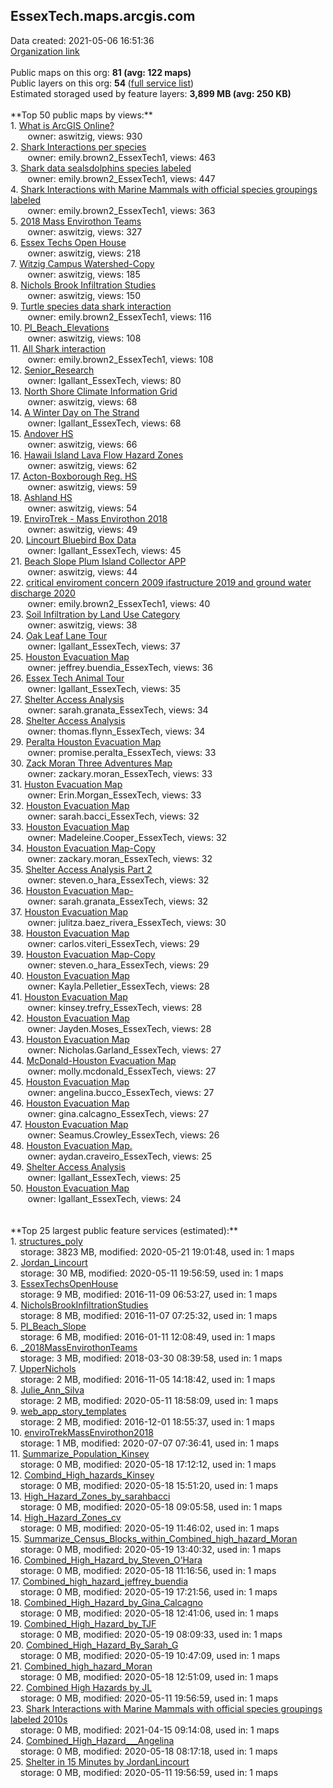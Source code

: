<h2>EssexTech.maps.arcgis.com</h2> Data created: 2021-05-06 16:51:36 <br /><a target='new' href='https://EssexTech.maps.arcgis.com'>Organization link</a><br /><br />Public maps on this org: <b>81 (avg: 122 maps)</b><br />Public layers on this org: <b>54 </b>(<a target='new' href='https://services.arcgis.com/j3XyL7q71MtmDk0l/ArcGIS/rest/services'>full service list</a>)<br />Estimated storaged used by feature layers: <b>3,899 MB (avg: 250 KB)</b><br /><br />**Top 50 public maps by views:**<br />  1. <a target='new' href='https://www.arcgis.com/home/item.html?id=4533ef313f904084a683e16f1347cd73'>What is ArcGIS Online?</a> <br />  &nbsp;&nbsp;&nbsp;&nbsp; &nbsp;&nbsp;owner: aswitzig, views: 930<br />  2. <a target='new' href='https://www.arcgis.com/home/item.html?id=695bcb8603d54e8083b17a2f27ddd25c'>Shark Interactions per species</a> <br />  &nbsp;&nbsp;&nbsp;&nbsp; &nbsp;&nbsp;owner: emily.brown2_EssexTech1, views: 463<br />  3. <a target='new' href='https://www.arcgis.com/home/item.html?id=afc4b8ad1d4c4bf2b5a0a0a468ca9659'>Shark data sealsdolphins species labeled</a> <br />  &nbsp;&nbsp;&nbsp;&nbsp; &nbsp;&nbsp;owner: emily.brown2_EssexTech1, views: 447<br />  4. <a target='new' href='https://www.arcgis.com/home/item.html?id=af5eee8346454be19a13f2e1038c1af1'>Shark Interactions with Marine Mammals with official species groupings labeled</a> <br />  &nbsp;&nbsp;&nbsp;&nbsp; &nbsp;&nbsp;owner: emily.brown2_EssexTech1, views: 363<br />  5. <a target='new' href='https://www.arcgis.com/home/item.html?id=6c4797ad6fd54bc588ca5c3701625500'>2018 Mass Envirothon Teams</a> <br />  &nbsp;&nbsp;&nbsp;&nbsp; &nbsp;&nbsp;owner: aswitzig, views: 327<br />  6. <a target='new' href='https://www.arcgis.com/home/item.html?id=59b6796d6d4e445f8ea8eb4e905eb3e8'> Essex Techs Open House</a> <br />  &nbsp;&nbsp;&nbsp;&nbsp; &nbsp;&nbsp;owner: aswitzig, views: 218<br />  7. <a target='new' href='https://www.arcgis.com/home/item.html?id=16c4820636584a768dbd4a3f15c45840'>Witzig Campus Watershed-Copy</a> <br />  &nbsp;&nbsp;&nbsp;&nbsp; &nbsp;&nbsp;owner: aswitzig, views: 185<br />  8. <a target='new' href='https://www.arcgis.com/home/item.html?id=fea376fb505d46dd844b7b1c925a9455'>Nichols Brook Infiltration Studies</a> <br />  &nbsp;&nbsp;&nbsp;&nbsp; &nbsp;&nbsp;owner: aswitzig, views: 150<br />  9. <a target='new' href='https://www.arcgis.com/home/item.html?id=2c84f97d7f104932bf808b8e4e7decce'>Turtle species data shark interaction</a> <br />  &nbsp;&nbsp;&nbsp;&nbsp; &nbsp;&nbsp;owner: emily.brown2_EssexTech1, views: 116<br />  10. <a target='new' href='https://www.arcgis.com/home/item.html?id=12a679a34abd4b7bac7c3e932a78feee'>PI_Beach_Elevations</a> <br />  &nbsp;&nbsp;&nbsp;&nbsp; &nbsp;&nbsp;owner: aswitzig, views: 108<br />  11. <a target='new' href='https://www.arcgis.com/home/item.html?id=4686f3dbc88848de82ee8c0d1b926fb4'>All Shark interaction</a> <br />  &nbsp;&nbsp;&nbsp;&nbsp; &nbsp;&nbsp;owner: emily.brown2_EssexTech1, views: 108<br />  12. <a target='new' href='https://www.arcgis.com/home/item.html?id=d66ea16908b2489a8063db43289dd0d0'>Senior_Research</a> <br />  &nbsp;&nbsp;&nbsp;&nbsp; &nbsp;&nbsp;owner: lgallant_EssexTech, views: 80<br />  13. <a target='new' href='https://www.arcgis.com/home/item.html?id=c61745e7955245d8adfb57a9f3a2581e'>North Shore Climate Information Grid</a> <br />  &nbsp;&nbsp;&nbsp;&nbsp; &nbsp;&nbsp;owner: aswitzig, views: 68<br />  14. <a target='new' href='https://www.arcgis.com/home/item.html?id=488f5ce5df2a48ed967bdeb11c5bf7ab'>A Winter Day on The Strand</a> <br />  &nbsp;&nbsp;&nbsp;&nbsp; &nbsp;&nbsp;owner: lgallant_EssexTech, views: 68<br />  15. <a target='new' href='https://www.arcgis.com/home/item.html?id=224afa2b676c442996a024919d57eb82'>Andover HS</a> <br />  &nbsp;&nbsp;&nbsp;&nbsp; &nbsp;&nbsp;owner: aswitzig, views: 66<br />  16. <a target='new' href='https://www.arcgis.com/home/item.html?id=da994c24b8d744c587f056afc1d6c047'>Hawaii Island Lava Flow Hazard Zones</a> <br />  &nbsp;&nbsp;&nbsp;&nbsp; &nbsp;&nbsp;owner: aswitzig, views: 62<br />  17. <a target='new' href='https://www.arcgis.com/home/item.html?id=53d2938bbcf64d03839a6f9334d2791e'>Acton-Boxborough Reg. HS</a> <br />  &nbsp;&nbsp;&nbsp;&nbsp; &nbsp;&nbsp;owner: aswitzig, views: 59<br />  18. <a target='new' href='https://www.arcgis.com/home/item.html?id=2d9f97dd8ce44bf990b0aee0d2148d25'>Ashland HS</a> <br />  &nbsp;&nbsp;&nbsp;&nbsp; &nbsp;&nbsp;owner: aswitzig, views: 54<br />  19. <a target='new' href='https://www.arcgis.com/home/item.html?id=70ac6f4149364380b1bbc0d495e3cbe4'>EnviroTrek - Mass Envirothon 2018</a> <br />  &nbsp;&nbsp;&nbsp;&nbsp; &nbsp;&nbsp;owner: aswitzig, views: 49<br />  20. <a target='new' href='https://www.arcgis.com/home/item.html?id=6cc118efb0f5460d9288341b46608cd0'>Lincourt Bluebird Box Data</a> <br />  &nbsp;&nbsp;&nbsp;&nbsp; &nbsp;&nbsp;owner: lgallant_EssexTech, views: 45<br />  21. <a target='new' href='https://www.arcgis.com/home/item.html?id=3bd415dc96d349c1a8961f9bae6ec6c2'>Beach Slope Plum Island Collector APP</a> <br />  &nbsp;&nbsp;&nbsp;&nbsp; &nbsp;&nbsp;owner: aswitzig, views: 44<br />  22. <a target='new' href='https://www.arcgis.com/home/item.html?id=58e6083fbc224572b69e1070dfedbf44'>critical enviroment concern 2009 ifastructure 2019 and ground water discharge 2020</a> <br />  &nbsp;&nbsp;&nbsp;&nbsp; &nbsp;&nbsp;owner: emily.brown2_EssexTech1, views: 40<br />  23. <a target='new' href='https://www.arcgis.com/home/item.html?id=8dd1b6eaaaab4a9383c530ab8a8a1cae'>Soil Infiltration by Land Use Category</a> <br />  &nbsp;&nbsp;&nbsp;&nbsp; &nbsp;&nbsp;owner: aswitzig, views: 38<br />  24. <a target='new' href='https://www.arcgis.com/home/item.html?id=d7ae84ac78b543008db423b875289c04'>Oak Leaf Lane Tour</a> <br />  &nbsp;&nbsp;&nbsp;&nbsp; &nbsp;&nbsp;owner: lgallant_EssexTech, views: 37<br />  25. <a target='new' href='https://www.arcgis.com/home/item.html?id=5409e43086714301958524d4ccf23d26'>Houston Evacuation Map</a> <br />  &nbsp;&nbsp;&nbsp;&nbsp; &nbsp;&nbsp;owner: jeffrey.buendia_EssexTech, views: 36<br />  26. <a target='new' href='https://www.arcgis.com/home/item.html?id=55442f3c69514c05ba18a855f44aa404'>Essex Tech Animal Tour</a> <br />  &nbsp;&nbsp;&nbsp;&nbsp; &nbsp;&nbsp;owner: lgallant_EssexTech, views: 35<br />  27. <a target='new' href='https://www.arcgis.com/home/item.html?id=29b08aa3b39c4e138b499feed5cea166'>Shelter Access Analysis</a> <br />  &nbsp;&nbsp;&nbsp;&nbsp; &nbsp;&nbsp;owner: sarah.granata_EssexTech, views: 34<br />  28. <a target='new' href='https://www.arcgis.com/home/item.html?id=acfcd7175e7c41999ca865f9b2f17e64'>Shelter Access Analysis</a> <br />  &nbsp;&nbsp;&nbsp;&nbsp; &nbsp;&nbsp;owner: thomas.flynn_EssexTech, views: 34<br />  29. <a target='new' href='https://www.arcgis.com/home/item.html?id=4411149dea83495b94ec74eb04b87b80'>Peralta Houston Evacuation Map</a> <br />  &nbsp;&nbsp;&nbsp;&nbsp; &nbsp;&nbsp;owner: promise.peralta_EssexTech, views: 33<br />  30. <a target='new' href='https://www.arcgis.com/home/item.html?id=e0c393f81bf84e40969c126b1f917a5f'>Zack Moran Three Adventures Map</a> <br />  &nbsp;&nbsp;&nbsp;&nbsp; &nbsp;&nbsp;owner: zackary.moran_EssexTech, views: 33<br />  31. <a target='new' href='https://www.arcgis.com/home/item.html?id=008b93217e45464d901304290859a583'>Huston Evacuation Map</a> <br />  &nbsp;&nbsp;&nbsp;&nbsp; &nbsp;&nbsp;owner: Erin.Morgan_EssexTech, views: 33<br />  32. <a target='new' href='https://www.arcgis.com/home/item.html?id=ef0132a39d2e47e087f05698e5edd743'>Houston Evacuation Map</a> <br />  &nbsp;&nbsp;&nbsp;&nbsp; &nbsp;&nbsp;owner: sarah.bacci_EssexTech, views: 32<br />  33. <a target='new' href='https://www.arcgis.com/home/item.html?id=28194b43330f48879014f119ac9b0fab'>Houston Evacuation Map</a> <br />  &nbsp;&nbsp;&nbsp;&nbsp; &nbsp;&nbsp;owner: Madeleine.Cooper_EssexTech, views: 32<br />  34. <a target='new' href='https://www.arcgis.com/home/item.html?id=6e2834e4caf2409ba0d03bf54c19a2f8'>Houston Evacuation Map-Copy</a> <br />  &nbsp;&nbsp;&nbsp;&nbsp; &nbsp;&nbsp;owner: zackary.moran_EssexTech, views: 32<br />  35. <a target='new' href='https://www.arcgis.com/home/item.html?id=70b991f3869e45f4a23530788c33adce'>Shelter Access Analysis Part 2</a> <br />  &nbsp;&nbsp;&nbsp;&nbsp; &nbsp;&nbsp;owner: steven.o_hara_EssexTech, views: 32<br />  36. <a target='new' href='https://www.arcgis.com/home/item.html?id=404fbaaf280a43868b8a1a920ebb8c16'>Houston Evacuation Map-</a> <br />  &nbsp;&nbsp;&nbsp;&nbsp; &nbsp;&nbsp;owner: sarah.granata_EssexTech, views: 32<br />  37. <a target='new' href='https://www.arcgis.com/home/item.html?id=5994f51601444f19aed887aeb68cb04e'>Houston Evacuation Map</a> <br />  &nbsp;&nbsp;&nbsp;&nbsp; &nbsp;&nbsp;owner: julitza.baez_rivera_EssexTech, views: 30<br />  38. <a target='new' href='https://www.arcgis.com/home/item.html?id=be44a82857d445e6a3fc3c42b1b09c43'>Houston Evacuation Map</a> <br />  &nbsp;&nbsp;&nbsp;&nbsp; &nbsp;&nbsp;owner: carlos.viteri_EssexTech, views: 29<br />  39. <a target='new' href='https://www.arcgis.com/home/item.html?id=64c5c7b67fda48a6ae12354d54dbcac6'>Houston Evacuation Map-Copy</a> <br />  &nbsp;&nbsp;&nbsp;&nbsp; &nbsp;&nbsp;owner: steven.o_hara_EssexTech, views: 29<br />  40. <a target='new' href='https://www.arcgis.com/home/item.html?id=e29dfa0ca88b4fe7a085712b8fafed05'>Houston Evacuation Map</a> <br />  &nbsp;&nbsp;&nbsp;&nbsp; &nbsp;&nbsp;owner: Kayla.Pelletier_EssexTech, views: 28<br />  41. <a target='new' href='https://www.arcgis.com/home/item.html?id=5e1320ddcf6d46f9a7b2e3ede75b131f'>Houston Evacuation Map</a> <br />  &nbsp;&nbsp;&nbsp;&nbsp; &nbsp;&nbsp;owner: kinsey.trefry_EssexTech, views: 28<br />  42. <a target='new' href='https://www.arcgis.com/home/item.html?id=d75d442f0a7344f5808d535048c14c9f'>Houston Evacuation Map</a> <br />  &nbsp;&nbsp;&nbsp;&nbsp; &nbsp;&nbsp;owner: Jayden.Moses_EssexTech, views: 28<br />  43. <a target='new' href='https://www.arcgis.com/home/item.html?id=97de9d54cbb543bf9920343e407d0d95'>Houston Evacuation Map</a> <br />  &nbsp;&nbsp;&nbsp;&nbsp; &nbsp;&nbsp;owner: Nicholas.Garland_EssexTech, views: 27<br />  44. <a target='new' href='https://www.arcgis.com/home/item.html?id=a5d49338ff9c425283e27b2c43dea079'>McDonald-Houston Evacuation Map</a> <br />  &nbsp;&nbsp;&nbsp;&nbsp; &nbsp;&nbsp;owner: molly.mcdonald_EssexTech, views: 27<br />  45. <a target='new' href='https://www.arcgis.com/home/item.html?id=2a1ec6ff2ddd46b3a434b4a61f2bc04e'>Houston Evacuation Map</a> <br />  &nbsp;&nbsp;&nbsp;&nbsp; &nbsp;&nbsp;owner: angelina.bucco_EssexTech, views: 27<br />  46. <a target='new' href='https://www.arcgis.com/home/item.html?id=96694cee326745daba80912c8120a94d'>Houston Evacuation Map</a> <br />  &nbsp;&nbsp;&nbsp;&nbsp; &nbsp;&nbsp;owner: gina.calcagno_EssexTech, views: 27<br />  47. <a target='new' href='https://www.arcgis.com/home/item.html?id=f763c0ca4446445c87f9a97332b8bd2f'>Houston Evacuation Map</a> <br />  &nbsp;&nbsp;&nbsp;&nbsp; &nbsp;&nbsp;owner: Seamus.Crowley_EssexTech, views: 26<br />  48. <a target='new' href='https://www.arcgis.com/home/item.html?id=ae3b11b833b04eae90678b0ca881214e'>Houston Evacuation Map.</a> <br />  &nbsp;&nbsp;&nbsp;&nbsp; &nbsp;&nbsp;owner: aydan.craveiro_EssexTech, views: 25<br />  49. <a target='new' href='https://www.arcgis.com/home/item.html?id=19a0a12853674c94bbad58e25e0cad87'>Shelter Access Analysis</a> <br />  &nbsp;&nbsp;&nbsp;&nbsp; &nbsp;&nbsp;owner: lgallant_EssexTech, views: 25<br />  50. <a target='new' href='https://www.arcgis.com/home/item.html?id=fbd6b7b35c8f45dcbb1422692ba58902'>Houston Evacuation Map</a> <br />  &nbsp;&nbsp;&nbsp;&nbsp; &nbsp;&nbsp;owner: lgallant_EssexTech, views: 24<br /><br /><br />**Top 25 largest public feature services (estimated):**<br /> 1. <a target='new' href='https://www.arcgis.com/home/item.html?id=f9231d60fad64d058094e5f7628feb1f'>structures_poly</a><br /> &nbsp;&nbsp;&nbsp;&nbsp;storage: 3823 MB, modified: 2020-05-21 19:01:48,  used in: 1 maps<br /> 2. <a target='new' href='https://www.arcgis.com/home/item.html?id=88c5524fbec14ad0b844db58ac57a232'>Jordan_Lincourt</a><br /> &nbsp;&nbsp;&nbsp;&nbsp;storage: 30 MB, modified: 2020-05-11 19:56:59,  used in: 1 maps<br /> 3. <a target='new' href='https://www.arcgis.com/home/item.html?id=d7e64a842cc041fe907d9d08930f37aa'>EssexTechsOpenHouse</a><br /> &nbsp;&nbsp;&nbsp;&nbsp;storage: 9 MB, modified: 2016-11-09 06:53:27,  used in: 1 maps<br /> 4. <a target='new' href='https://www.arcgis.com/home/item.html?id=d20862da997d45c8af4eb0e44709dbd2'>NicholsBrookInfiltrationStudies</a><br /> &nbsp;&nbsp;&nbsp;&nbsp;storage: 8 MB, modified: 2016-11-07 07:25:32,  used in: 1 maps<br /> 5. <a target='new' href='https://www.arcgis.com/home/item.html?id=b509281fcf6a41abb59c3d6575a8c0d8'>PI_Beach_Slope</a><br /> &nbsp;&nbsp;&nbsp;&nbsp;storage: 6 MB, modified: 2016-01-11 12:08:49,  used in: 1 maps<br /> 6. <a target='new' href='https://www.arcgis.com/home/item.html?id=480df5bb52754751a941bada100b5954'>_2018MassEnvirothonTeams</a><br /> &nbsp;&nbsp;&nbsp;&nbsp;storage: 3 MB, modified: 2018-03-30 08:39:58,  used in: 1 maps<br /> 7. <a target='new' href='https://www.arcgis.com/home/item.html?id=d1a850ba053744c6959e39dc09025d2b'>UpperNichols</a><br /> &nbsp;&nbsp;&nbsp;&nbsp;storage: 2 MB, modified: 2016-11-05 14:18:42,  used in: 1 maps<br /> 8. <a target='new' href='https://www.arcgis.com/home/item.html?id=ada0cf019f4d49dfbb4efe1dd76cff14'>Julie_Ann_Silva</a><br /> &nbsp;&nbsp;&nbsp;&nbsp;storage: 2 MB, modified: 2020-05-11 18:58:09,  used in: 1 maps<br /> 9. <a target='new' href='https://www.arcgis.com/home/item.html?id=235654197ba64758a77968dc6c6b625d'>web_app_story_templates</a><br /> &nbsp;&nbsp;&nbsp;&nbsp;storage: 2 MB, modified: 2016-12-01 18:55:37,  used in: 1 maps<br /> 10. <a target='new' href='https://www.arcgis.com/home/item.html?id=67355a46eb604e1d8fd939ab2a83bdc0'>enviroTrekMassEnvirothon2018</a><br /> &nbsp;&nbsp;&nbsp;&nbsp;storage: 1 MB, modified: 2020-07-07 07:36:41,  used in: 1 maps<br /> 11. <a target='new' href='https://www.arcgis.com/home/item.html?id=dd7cdf335ee14e65aca2642d34912823'>Summarize_Population_Kinsey</a><br /> &nbsp;&nbsp;&nbsp;&nbsp;storage: 0 MB, modified: 2020-05-18 17:12:12,  used in: 1 maps<br /> 12. <a target='new' href='https://www.arcgis.com/home/item.html?id=1f2d6be22c2049e79953902c797dc12b'>Combind_High_hazards_Kinsey</a><br /> &nbsp;&nbsp;&nbsp;&nbsp;storage: 0 MB, modified: 2020-05-18 15:51:20,  used in: 1 maps<br /> 13. <a target='new' href='https://www.arcgis.com/home/item.html?id=3d63ef5c411440cb9de6a575aa15c80c'>High_Hazard_Zones_by_sarahbacci</a><br /> &nbsp;&nbsp;&nbsp;&nbsp;storage: 0 MB, modified: 2020-05-18 09:05:58,  used in: 1 maps<br /> 14. <a target='new' href='https://www.arcgis.com/home/item.html?id=6d4c77d26ef243a481947674d6775032'>High_Hazard_Zones_cv</a><br /> &nbsp;&nbsp;&nbsp;&nbsp;storage: 0 MB, modified: 2020-05-19 11:46:02,  used in: 1 maps<br /> 15. <a target='new' href='https://www.arcgis.com/home/item.html?id=b0fb3c1f28524ce197a3032dbb44d120'>Summarize_Census_Blocks_within_Combined_high_hazard_Moran</a><br /> &nbsp;&nbsp;&nbsp;&nbsp;storage: 0 MB, modified: 2020-05-19 13:40:32,  used in: 1 maps<br /> 16. <a target='new' href='https://www.arcgis.com/home/item.html?id=a5af43dc03a34c27baf07e6dd230d6ae'>Combined_High_Hazard_by_Steven_O’Hara</a><br /> &nbsp;&nbsp;&nbsp;&nbsp;storage: 0 MB, modified: 2020-05-18 11:16:56,  used in: 1 maps<br /> 17. <a target='new' href='https://www.arcgis.com/home/item.html?id=56eee9f2ce8b4e9b9ca038783674363e'>Combined_high_hazard_jeffrey_buendia</a><br /> &nbsp;&nbsp;&nbsp;&nbsp;storage: 0 MB, modified: 2020-05-19 17:21:56,  used in: 1 maps<br /> 18. <a target='new' href='https://www.arcgis.com/home/item.html?id=9b99e059a8b54a25b1f560a3e296cf7b'>Combined_High_Hazard_by_Gina_Calcagno</a><br /> &nbsp;&nbsp;&nbsp;&nbsp;storage: 0 MB, modified: 2020-05-18 12:41:06,  used in: 1 maps<br /> 19. <a target='new' href='https://www.arcgis.com/home/item.html?id=33f8a3820b1644a7afea911d8d898858'>Combined_High_Hazard_by_TJF</a><br /> &nbsp;&nbsp;&nbsp;&nbsp;storage: 0 MB, modified: 2020-05-19 08:09:33,  used in: 1 maps<br /> 20. <a target='new' href='https://www.arcgis.com/home/item.html?id=23083856012e41feb89ee31ca3bda975'>Combined_High_Hazard_By_Sarah_G</a><br /> &nbsp;&nbsp;&nbsp;&nbsp;storage: 0 MB, modified: 2020-05-19 10:47:09,  used in: 1 maps<br /> 21. <a target='new' href='https://www.arcgis.com/home/item.html?id=7f0a5108639c4694a98776bd194645a0'>Combined_high_hazard_Moran</a><br /> &nbsp;&nbsp;&nbsp;&nbsp;storage: 0 MB, modified: 2020-05-18 12:51:09,  used in: 1 maps<br /> 22. <a target='new' href='https://www.arcgis.com/home/item.html?id=8f0d036db29f42299e8a3e96dbdeec29'>Combined High Hazards by JL</a><br /> &nbsp;&nbsp;&nbsp;&nbsp;storage: 0 MB, modified: 2020-05-11 19:56:59,  used in: 1 maps<br /> 23. <a target='new' href='https://www.arcgis.com/home/item.html?id=a09398f96e6849a4ad29e827f9771d95'>Shark Interactions with Marine Mammals with official species groupings labeled 2010s</a><br /> &nbsp;&nbsp;&nbsp;&nbsp;storage: 0 MB, modified: 2021-04-15 09:14:08,  used in: 1 maps<br /> 24. <a target='new' href='https://www.arcgis.com/home/item.html?id=9aee493197d349e4b980d6087497359d'>Combined_High_Hazard___Angelina</a><br /> &nbsp;&nbsp;&nbsp;&nbsp;storage: 0 MB, modified: 2020-05-18 08:17:18,  used in: 1 maps<br /> 25. <a target='new' href='https://www.arcgis.com/home/item.html?id=815ac72a7330414684eb384b39a276dd'>Shelter in 15 Minutes by JordanLincourt</a><br /> &nbsp;&nbsp;&nbsp;&nbsp;storage: 0 MB, modified: 2020-05-11 19:56:59,  used in: 1 maps<br />